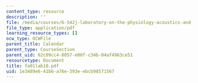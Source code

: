```yaml
---
content_type: resource
description: ''
file: /media/courses/6-542j-laboratory-on-the-physiology-acoustics-and-perception-of-speech-fall-2005/1e3489e641b6a76e393eebcb98571567_fa01lab10.pdf
file_type: application/pdf
learning_resource_types: []
ocw_type: OCWFile
parent_title: Calendar
parent_type: CourseSection
parent_uid: 62c09cc4-8057-e00f-c34b-04af4963ce51
resourcetype: Document
title: fa01lab10.pdf
uid: 1e3489e6-41b6-a76e-393e-ebcb98571567
---
```

